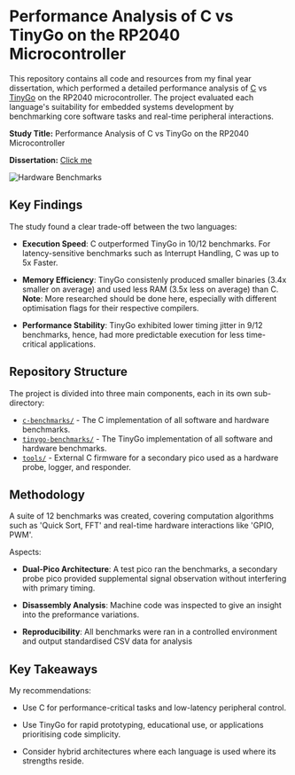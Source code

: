 # Performance Analysis of C vs TinyGo on the RP2040 Microcontroller

This repository contains all code and resources from my final year dissertation, which performed a detailed performance analysis of [C](https://www.raspberrypi.com/documentation/microcontrollers/c_sdk.html) vs [TinyGo](https://tinygo.org/) on the RP2040 microcontroller. The project evaluated each language's suitability for embedded systems development by benchmarking core software tasks and real-time peripheral interactions.

**Study Title:** Performance Analysis of C vs TinyGo on the RP2040 Microcontroller

**Dissertation:** [Click me](Dissertation.pdf)

![Hardware Benchmarks](hardware_benchmarks.png)

## Key Findings

The study found a clear trade-off between the two languages:

* **Execution Speed**: C outperformed TinyGo in 10/12 benchmarks. For latency-sensitive benchmarks such as Interrupt Handling, C was up to 5x Faster.

* **Memory Efficiency**: TinyGo consistenly produced smaller binaries (3.4x smaller on average) and used less RAM (3.5x less on average) than C. **Note**: More researched should be done here, especially with different optimisation flags for their respective compilers.

* **Performance Stability**: TinyGo exhibited lower timing jitter in 9/12 benchmarks, hence, had more predictable execution for less time-critical applications.

## Repository Structure

The project is divided into three main components, each in its own sub-directory:

* [`c-benchmarks/`](rp2040-c-benchmarks/) - The C implementation of all software and hardware benchmarks.
* [`tinygo-benchmarks/`](rp2040-tinygo-benchmarks/) - The TinyGo implementation of all software and hardware benchmarks.
* [`tools/`](tools/) - External C firmware for a secondary pico used as a hardware probe, logger, and responder.

## Methodology

A suite of 12 benchmarks was created, covering computation algorithms such as 'Quick Sort, FFT' and real-time hardware interactions like 'GPIO, PWM'.

Aspects:

* **Dual-Pico Architecture**: A test pico ran the benchmarks, a secondary probe pico provided supplemental signal observation without interfering with primary timing.

* **Disassembly Analysis**: Machine code was inspected to give an insight into the preformance variations.

* **Reproducibility**: All benchmarks were ran in a controlled environment and output standardised CSV data for analysis

## Key Takeaways

My recommendations:

* Use C for performance-critical tasks and low-latency peripheral control.

* Use TinyGo for rapid prototyping, educational use, or applications prioritising code simplicity.

* Consider hybrid architectures where each language is used where its strengths reside.

